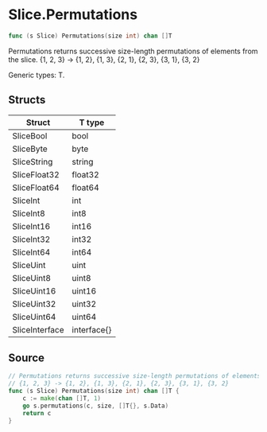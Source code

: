 # Slice.Permutations

```go
func (s Slice) Permutations(size int) chan []T
```

Permutations returns successive size-length permutations of elements from the slice. {1, 2, 3} -> {1, 2}, {1, 3}, {2, 1}, {2, 3}, {3, 1}, {3, 2}

Generic types: T.

## Structs

| Struct | T type |
| ------ | ------ |
| SliceBool | bool |
| SliceByte | byte |
| SliceString | string |
| SliceFloat32 | float32 |
| SliceFloat64 | float64 |
| SliceInt | int |
| SliceInt8 | int8 |
| SliceInt16 | int16 |
| SliceInt32 | int32 |
| SliceInt64 | int64 |
| SliceUint | uint |
| SliceUint8 | uint8 |
| SliceUint16 | uint16 |
| SliceUint32 | uint32 |
| SliceUint64 | uint64 |
| SliceInterface | interface{} |

## Source

```go
// Permutations returns successive size-length permutations of elements from the slice.
// {1, 2, 3} -> {1, 2}, {1, 3}, {2, 1}, {2, 3}, {3, 1}, {3, 2}
func (s Slice) Permutations(size int) chan []T {
	c := make(chan []T, 1)
	go s.permutations(c, size, []T{}, s.Data)
	return c
}
```

